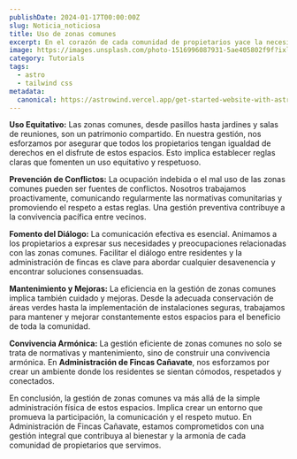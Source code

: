 ```yaml
---
publishDate: 2024-01-17T00:00:00Z
slug: Noticia_noticiosa
title: Uso de zonas comunes
excerpt: En el corazón de cada comunidad de propietarios yace la necesidad de gestionar eficientemente sus zonas comunes, espacios compartidos que, cuando se administran adecuadamente, se convierten en puntos de encuentro, recreo y convivencia. En Administración de Fincas Cañavate, entendemos la importancia de mantener estas áreas en armonía para promover una convivencia positiva.
image: https://images.unsplash.com/photo-1516996087931-5ae405802f9f?ixlib=rb-4.0.3&ixid=M3wxMjA3fDB8MHxwaG90by1wYWdlfHx8fGVufDB8fHx8fA%3D%3D&auto=format&fit=crop&w=2070&q=80
category: Tutorials
tags:
  - astro
  - tailwind css
metadata:
  canonical: https://astrowind.vercel.app/get-started-website-with-astro-tailwind-css
---
```


**Uso Equitativo:** Las zonas comunes, desde pasillos hasta jardines y salas de reuniones, son un patrimonio compartido. En nuestra gestión, nos esforzamos por asegurar que todos los propietarios tengan igualdad de derechos en el disfrute de estos espacios. Esto implica establecer reglas claras que fomenten un uso equitativo y respetuoso.

**Prevención de Conflictos:** La ocupación indebida o el mal uso de las zonas comunes pueden ser fuentes de conflictos. Nosotros trabajamos proactivamente, comunicando regularmente las normativas comunitarias y promoviendo el respeto a estas reglas. Una gestión preventiva contribuye a la convivencia pacífica entre vecinos.

**Fomento del Diálogo:** La comunicación efectiva es esencial. Animamos a los propietarios a expresar sus necesidades y preocupaciones relacionadas con las zonas comunes. Facilitar el diálogo entre residentes y la administración de fincas es clave para abordar cualquier desavenencia y encontrar soluciones consensuadas.

**Mantenimiento y Mejoras:** La eficiencia en la gestión de zonas comunes implica también cuidado y mejoras. Desde la adecuada conservación de áreas verdes hasta la implementación de instalaciones seguras, trabajamos para mantener y mejorar constantemente estos espacios para el beneficio de toda la comunidad.

**Convivencia Armónica:** La gestión eficiente de zonas comunes no solo se trata de normativas y mantenimiento, sino de construir una convivencia armónica. En **Administración de Fincas Cañavate**, nos esforzamos por crear un ambiente donde los residentes se sientan cómodos, respetados y conectados.

En conclusión, la gestión de zonas comunes va más allá de la simple administración física de estos espacios. Implica crear un entorno que promueva la participación, la comunicación y el respeto mutuo. En Administración de Fincas Cañavate, estamos comprometidos con una gestión integral que contribuya al bienestar y la armonía de cada comunidad de propietarios que servimos.